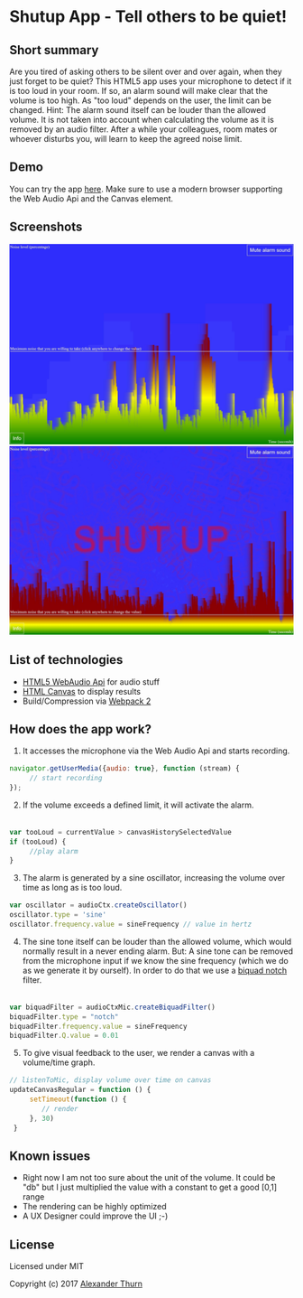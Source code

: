 # Shutup App - Tell others to be quiet!


## Short summary

Are you tired of asking others to be silent over and over again, when they just forget to be quiet? This HTML5 app uses your microphone to detect if it is too loud in your room. If so, an alarm sound will make clear that the volume is too high.
As "too loud" depends on the user, the limit can be changed. Hint: The alarm sound itself can be louder than the allowed volume. It is not taken into account when calculating the volume as it is removed by an audio filter.
After a while your colleagues, room mates or whoever disturbs you, will learn to keep the agreed noise limit.

## Demo

You can try the app [here](https://shutup.froso.de). Make sure to use a modern browser supporting the Web Audio Api and the Canvas element.

## Screenshots

![Screenshot1](misc/shutup1.jpeg?raw=true "Screenshot1")
![Screenshot2](misc/shutup2.jpeg?raw=true "Screenshot2")


## List of technologies

* [HTML5 WebAudio Api](https://developer.mozilla.org/en-US/docs/Web/API/Web_Audio_API) for audio stuff
* [HTML Canvas](https://developer.mozilla.org/en-US/docs/Glossary/Canvas) to display results
* Build/Compression via [Webpack 2](https://webpack.js.org/)

## How does the app work?

1. It accesses the microphone via the Web Audio Api and starts recording.
```javascript
navigator.getUserMedia({audio: true}, function (stream) {
     // start recording
});

```

2. If the volume exceeds a defined limit, it will activate the alarm.
```javascript

var tooLoud = currentValue > canvasHistorySelectedValue
if (tooLoud) {
     //play alarm
}
```

3. The alarm is generated by a sine oscillator, increasing the volume over time as long as is too loud.

```javascript
var oscillator = audioCtx.createOscillator()
oscillator.type = 'sine'
oscillator.frequency.value = sineFrequency // value in hertz

```

4. The sine tone itself can be louder than the allowed volume, which would normally result in a never ending alarm. But: A sine tone can be removed from the microphone input if we know the sine frequency (which we do as we generate it by ourself). In order to do that we use a [biquad notch](https://developer.mozilla.org/en-US/docs/Web/API/BiquadFilterNode) filter.
```javascript

var biquadFilter = audioCtxMic.createBiquadFilter()
biquadFilter.type = "notch"
biquadFilter.frequency.value = sineFrequency
biquadFilter.Q.value = 0.01
```

5. To give visual feedback to the user, we render a canvas with a volume/time graph.
```javascript
// listenToMic, display volume over time on canvas
updateCanvasRegular = function () {
     setTimeout(function () {
        // render
     }, 30)
 }

```

## Known issues

* Right now I am not too sure about the unit of the volume. It could be "db" but I just multiplied the value with a constant to get a good [0,1] range
* The rendering can be highly optimized
* A UX Designer could improve the UI ;-)

## License

Licensed under MIT

Copyright (c) 2017 [Alexander Thurn](https://github.com/alexanderthurn)
